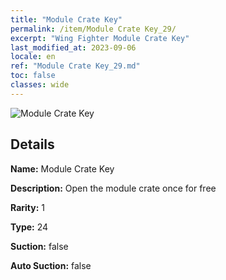 ```yaml
---
title: "Module Crate Key"
permalink: /item/Module Crate Key_29/
excerpt: "Wing Fighter Module Crate Key"
last_modified_at: 2023-09-06
locale: en
ref: "Module Crate Key_29.md"
toc: false
classes: wide
---
```



 ![Module Crate Key](/images/item/Module_Crate_Key_p.png)



## Details

 **Name:** Module Crate Key 

 **Description:** Open the module crate once for free

 **Rarity:** 1 

 **Type:** 24 

 **Suction:** false 

 **Auto Suction:** false 



